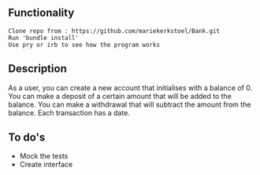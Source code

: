## Functionality

```
Clone repo from : https://github.com/mariekerkstoel/Bank.git
Run 'bundle install'
Use pry or irb to see how the program works
```

## Description

As a user, you can create a new account that initialises with a balance of 0. You can make a deposit of a certain amount that will be added to the balance. You can make a withdrawal that will subtract the amount from the balance. Each transaction has a date.

## To do's

- Mock the tests
- Create interface
